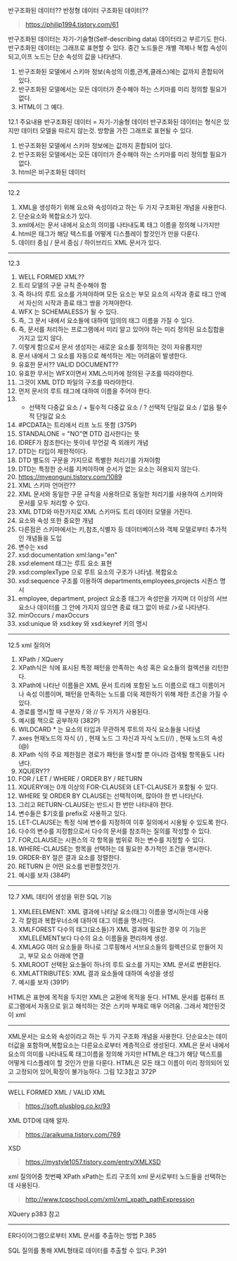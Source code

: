 반구조화된 데이터?? 반정형 데이터
구조화된 데이터??
> https://philip1994.tistory.com/61

반구조화된 데이터는 자기-기술형(Self-describing data) 데이터라고 부르기도 한다. 
반구조화된 데이터는 그래프로 표현할 수 있다.
중간 노드들은 개별 객체나 복합 속성이되고,이프 노드는 단순 속성의 값을 나타낸다.
1. 반구조화된 모델에서 스키마 정보(속성의 이름,관계,클래스)에는 값까지 혼합되어 있다.
2. 반구조화된 모델에서는 모든 데이터가 준수해야 하는 스키마를 미리 정의할 필요가 없다.
3. HTML이 그 예다.

12.1 주요내용
반구조화된 데이터 = 자기-기술형 데이터
반구조화된 데이터는 형식은 있지만 데이터 모델을 따르지 않는것.
방향을 가진 그래프로 표현될 수 있다.
1. 반구조화된 모델에서 스키마 정보에는 값까지 혼합되어 있다.
2. 반구조화된 모델에서는 모든 데이터가 준수해야 하는 스키마를 미리 정의할 필요가 없다.
3. html은 비구조화된 데이터
___
12.2
1. XML을 생성하기 위해 요소와 속성이라고 하는 두 가지 구조화된 개념을 사용한다.
2. 단순요소와 복합요소가 있다.
3. xml에서는 문서 내에서 요소의 의미를 나타내도록 태그 이름을 정의해 나가지만
4. html은 태그가 해당 텍스트를 어떻게 디스플레이 할것인가 만을 다룬다.
5. 데이터 중심 / 문서 중심 / 하이브리드 XML 문서가 있다.
___
12.3
1. WELL FORMED XML??
2. 트리 모델의 구문 규칙 준수해야 함
3. 즉 하나의 루트 요소를 가져야하며 모든 요소는 부모 요소의 시작과 종료 태그 안에서 자신의 시작과 종료 태그 쌍을 가져야한다.
4. WFX 는 SCHEMALESS가 될 수 있다.
5. 즉, 그 문서 내에서 요소들에 대하여 임의의 태그 이름을 가질 수 있다.
6. 즉, 문서를 처리하는 프로그램에서 미리 알고 있어야 하는 미리 정의된 요소집합을 가지고 있지 않다.
7. 이렇게 함으로서 문서 생성자는 새로운 요소를 정의하는 것이 자유롭지만
8. 문서 내에서 그 요소를 자동으로 해석하는 게는 어려움이 발생한다.
9. 유효한 문서?? VALID DOCUMENT??
10. 유효한 무서는 WFX이면서 XML스미카에 정의된 구조를 따라야한다.
11. 그것이 XML DTD 파일의 구조를 따라야한다.
12. 먼저 문서의 루트 태그에 대하여 이름을 주어야 한다.
13. * 선택적 다중값 요소 / + 필수적 다중값 요소 / ? 선택적 단일값 요소 / 없음 필수적 단일값 요소
14. #PCDATA는 트리에서 리프 노드 뜻함 (375P)
15. STANDALONE = "NO"면 DTD 검사한다는 뜻
16. IDREF가 참조한다는 뜻이네 무언갈 즉 외래키 개념
17. DTD는 타입이 제한적이다.
18. DTD 별도의 구문을 가지므로 특별한 처리기를 가져야함
19. DTD는 특정한 순서를 지켜야하며 순서가 없는 요소는 혀용되지 않는다.
20. https://myeonguni.tistory.com/1089
21. XML 스키마 언어란??
22. XML 문서와 동일한 구문 규칙을 사용하므로 동일한 처리기를 사용하여 스키마와 문서를 모두 처리할 수 있다.
23. XML DTD와 마찬가지로 XML 스키마도 트리 데이터 모델을 가진다.
24. 요소와 속성 또한 중요한 개념
25. 다른점은 스키마에서는 키,참조,식별자 등 데이터베이스와 객체 모델로부터 추가적인 개념들을 도입
26. 변수는 xsd
27. xsd:documentation xml:lang="en"
28. xsd:element 태그는 루트 요소 표현
29. xsd:complexType 으로 루트 요소의 구조가 나타냄. 복합요소
30. xsd:sequence 구조를 이용하여 departments,employees,projects 시퀀스 명시
31. employee, department, project 요소중 태그가 속성만을 가지며 더 이상의 서브요소나 데이터를 그 안에 가지지 않으면 종료 태그 없이 바로 />로 나타낸다.
32. minOccurs / maxOccurs
33. xsd:unique 와 xsd:key 와 xsd:keyref 키의 명시
___
12.5 xml 질의어
1. XPath / XQuery
2. XPath식은 식에 표시된 특정 패턴을 만족하는 속성 혹은 요소들의 컬렉션을 리턴한다.
3. XPath에 나타난 이름들은 XML 문서 트리에 포함된 노드 이름으로 태그 이름이거나 속성 이름이며, 패턴을 만족하는 노드를 더욱 제한하기 위해 제한 조건을 가질 수 있다.
4. 경로를 명시할 때 구분자 / 와 // 두 가지가 사용된다.
5. 예시를 책으로 공부하자 (382P)
6. WILDCARD * 는 요소의 타입과 무관하게 루트의 자식 요소들을 나타냄
7. axes 현재노드의 자식 (/) , 현재 노드 그 자신과 자식 노드(//) , 현재 노드의 속성(@)
8. XPath 식의 주요 제한점은 경로가 패턴을 명시할 뿐 아니라 검색될 항목들도 나타낸다.
9. XQUERY??
10. FOR / LET / WHERE / ORDER BY / RETURN
11. XQUERY에는 0개 이상의 FOR-CLAUSE와 LET-CLAUSE가 포함될 수 있다.
12. WHERE 및 ORDER BY CLAUSE는 선택적이며, 많아야 한 번 나타난다.
13. 그리고 RETURN-CLAUSE는 반드시 한 번만 나타내야 한다.
14. 변수들은 $기호를 prefix로 사용하고 있다.
15. LET-CLAUSE는 특정 식에 변수를 지정하여 이후 질의에서 시용될 수 있도록 한다.
16. 다수의 변수를 지정함으로서 다수의 문서를 참조하는 질의를 작성할 수 있다.
17. FOR_CLAUSE는 시퀀스의 각 항목을 범위로 하는 변수를 지정할 수 있다.
18. WHERE-CLAUSE는 항목을 선택하는 데 필요한 추가적인 조건을 명시한다.
19. ORDER-BY 절은 결과 요소를 정렬한다.
20. RETURN 은 어떤 요소를 반환할것인가.
21. 예시를 보자 (384P)
___
12.7
XML 데티어 생성을 위한 SQL 기능
1. XMLEELEMENT: XML 결과에 나타날 요소(태그) 이름을 명시하는데 사용
2. 각 칼럼과 복합우너소에 대하여 대그 이름을 명시한다.
3. XMLFOREST 다수의 태그(요소들)가 XML 결과에 필요한 경우 이 기능은 XMLELEMENT보다 다수의 요소 이름들을 편리하게 생성.
4. XMLAGG 여러 요소들을 하나로 그루핑해서 서브요소들의 컬렉션으로 만들어 지고, 부모 요소 아래에 연결
5. XMLROOT 선택된 요소들이 하나의 루트 요소를 가지는 XML 문서로 변환된다.
6. XMLATTRIBUTES: XML 결과 요소들에 대하여 속성을 생성
7. 예시를 보자 (391P)

HTML은 표현에 목적을 두지만 XML은 교환에 목적을 둔다.
HTML 문서를 컴퓨터 프로그램에서 자동으로 읽고 해석하는 것은 스키마 부재로 매우 어려움.
그래서 제안된것이 xml
___
XML문서는 요소와 속성이라고 하는 두 가지 구조화 개념을 사용한다.
단순요소는 데이터값을 포함하며,복합요소는 다른요소로부터 계층적으로 생성된다.
XML은 문서 내에서 요소의 의미를 나타내도록 태그이름을 정의해 가지만 HTML은 태그가 해당 텍스트를 어떻게 디스플레이 할 것인가 만을 다룬다.
HTML은 모든 태그 이름이 미리 정의되어 있고 고정되어 있어,확장이 불가능하다.
그림 12.3참고 372P

___

WELL FORMED XML / VALID XML
> https://soft.plusblog.co.kr/93

XML DTD에 대해 알자.
> https://araikuma.tistory.com/769

XSD
> https://mystyle1057.tistory.com/entry/XMLXSD

xml 질의어중 첫번째
XPath 
xPath는 트리 구조의 xml 문서로부터 노드들을 선택하는 데 사용된다.
> http://www.tcpschool.com/xml/xml_xpath_pathExpression

XQuery
p383 참고

___
ER다이어그램으로부터 XML 문서를 추출하는 방법
P.385

SQL 질의를 통해 XML형태로 데이터를 추출할 수 있다.
P.391

